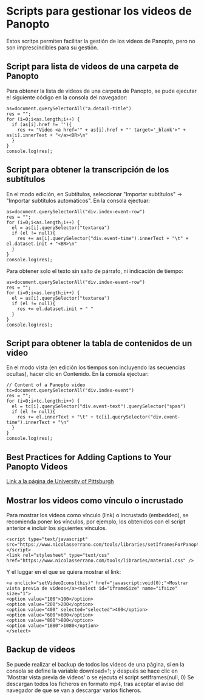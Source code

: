 # Scripts para gestionar los videos de Panopto

Estos scritps permiten facilitar la gestión de los videos de Panopto, pero no son imprescindibles para su gestión.

## Script para lista de videos de una carpeta de Panopto
Para obtener la lista de videos de una carpeta de Panopto, se pude ejecutar el siguiente código en la consola del navegador:

```
as=document.querySelectorAll("a.detail-title")
res = "";
for (i=0;i<as.length;i++) {
  if (as[i].href != ''){
    res += "Video <a href='" + as[i].href + "' target='_blank'>" + as[i].innerText + "</a><BR>\n"
  }
}
console.log(res);
```

## Script para obtener la transcripción de los subtítulos
En el modo edición, en Subtítulos, seleccionar "Importar subtítulos" -> "Importar subtítulos automáticos".
En la consola ejectuar:

```
as=document.querySelectorAll("div.index-event-row")
res = "";
for (i=0;i<as.length;i++) {
  el = as[i].querySelector("textarea")
  if (el != null){
    res += as[i].querySelector("div.event-time").innerText + "\t" + el.dataset.init + "<BR>\n"
  }
}
console.log(res);
```

Para obtener solo el texto sin salto de párrafo, ni indicación de tiempo:

```
as=document.querySelectorAll("div.index-event-row")
res = "";
for (i=0;i<as.length;i++) {
  el = as[i].querySelector("textarea")
  if (el != null){
    res += el.dataset.init + " "
  }
}
console.log(res);
```
## Script para obtener la tabla de contenidos de un video
En el modo vista (en edición los tiempos son incluyendo las secuencias ocultas), hacer clic en Contenido.
En la consola ejectuar:

```
// Content of a Panopto video
tc=document.querySelectorAll("div.index-event")
res = "";
for (i=0;i<tc.length;i++) {
  el = tc[i].querySelector("div.event-text").querySelector("span")
  if (el != null){
    res += el.innerText + "\t" + tc[i].querySelector("div.event-time").innerText + "\n"
  }
}
console.log(res);
```

## Best Practices for Adding Captions to Your Panopto Videos
[Link a la página de University of Pittsburgh](https://www.etskb-fac.cidde.pitt.edu/panopto/best-practices-for-adding-captions-to-your-panopto-videos/)

## Mostrar los videos como vínculo o incrustado
Para mostrar los videos como vínculo (link) o incrustado (embedded), se recomienda poner los vínculos, por ejemplo,
los obtenidos con el script anterior e incluir los siguientes vínculos.

```
<script type="text/javascript" src="https://www.nicolasserrano.com/tools/libraries/setIframesForPanopto.js"></script>
<link rel="stylesheet" type="text/css" href="https://www.nicolasserrano.com/tools/libraries/material.css" />
```

Y el luggar en el que se quiera mostrar el link:
```
<a onclick="setVideoIcons(this)" href="javascript:void(0);">Mostrar vista previa de videos</a><select id="iframeSize" name="ifsize" size="1">
<option value="100">100</option>
<option value="200">200</option>
<option value="400" selected="selected">400</option>
<option value="600">600</option>
<option value="800">800</option>
<option value="1080">1080</option>
</select>
```

## Backup de videos
Se puede realizar el backup de todos los videos de una página, si en la consola 
se define la variable download=1; y después se hace clic en 'Mostrar vista previa de videos' o se ejecuta el script setIframes(null, 0)
Se descargan todos los ficheros en formato mp4, tras aceptar el aviso del navegador de que se van a descargar varios ficheros.
